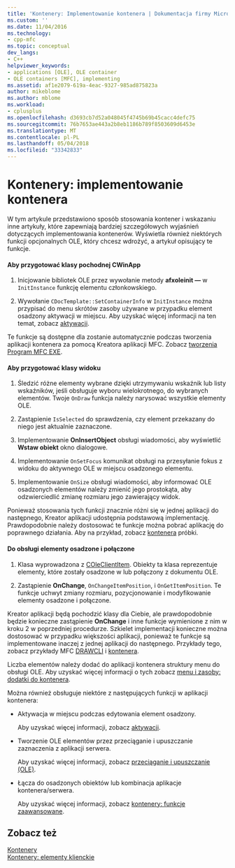 ```yaml
---
title: 'Kontenery: Implementowanie kontenera | Dokumentacja firmy Microsoft'
ms.custom: ''
ms.date: 11/04/2016
ms.technology:
- cpp-mfc
ms.topic: conceptual
dev_langs:
- C++
helpviewer_keywords:
- applications [OLE], OLE container
- OLE containers [MFC], implementing
ms.assetid: af1e2079-619a-4eac-9327-985ad875823a
author: mikeblome
ms.author: mblome
ms.workload:
- cplusplus
ms.openlocfilehash: d3693cb7d52a048045f4745b69b45cacc4defc75
ms.sourcegitcommit: 76b7653ae443a2b8eb1186b789f8503609d6453e
ms.translationtype: MT
ms.contentlocale: pl-PL
ms.lasthandoff: 05/04/2018
ms.locfileid: "33342833"
---
```

# <a name="containers-implementing-a-container"></a>Kontenery: implementowanie kontenera
W tym artykule przedstawiono sposób stosowania kontener i wskazaniu inne artykuły, które zapewniają bardziej szczegółowych wyjaśnień dotyczących implementowania kontenerów. Wyświetla również niektórych funkcji opcjonalnych OLE, który chcesz wdrożyć, a artykuł opisujący te funkcje.  
  
#### <a name="to-prepare-your-cwinapp-derived-class"></a>Aby przygotować klasy pochodnej CWinApp  
  
1.  Inicjowanie bibliotek OLE przez wywołanie metody **afxoleinit —** w `InitInstance` funkcję elementu członkowskiego.  
  
2.  Wywołanie `CDocTemplate::SetContainerInfo` w `InitInstance` można przypisać do menu skrótów zasoby używane w przypadku element osadzony aktywacji w miejscu. Aby uzyskać więcej informacji na ten temat, zobacz [aktywacji](../mfc/activation-cpp.md).  
  
 Te funkcje są dostępne dla zostanie automatycznie podczas tworzenia aplikacji kontenera za pomocą Kreatora aplikacji MFC. Zobacz [tworzenia Program MFC EXE](../mfc/reference/mfc-application-wizard.md).  
  
#### <a name="to-prepare-your-view-class"></a>Aby przygotować klasy widoku  
  
1.  Śledzić różne elementy wybrane dzięki utrzymywaniu wskaźnik lub listy wskaźników, jeśli obsługuje wyboru wielokrotnego, do wybranych elementów. Twoje `OnDraw` funkcja należy narysować wszystkie elementy OLE.  
  
2.  Zastąpienie `IsSelected` do sprawdzenia, czy element przekazany do niego jest aktualnie zaznaczone.  
  
3.  Implementowanie **OnInsertObject** obsługi wiadomości, aby wyświetlić **Wstaw obiekt** okno dialogowe.  
  
4.  Implementowanie `OnSetFocus` komunikat obsługi na przesyłanie fokus z widoku do aktywnego OLE w miejscu osadzonego elementu.  
  
5.  Implementowanie `OnSize` obsługi wiadomości, aby informować OLE osadzonych elementów należy zmienić jego prostokąta, aby odzwierciedlić zmianę rozmiaru jego zawierający widok.  
  
 Ponieważ stosowania tych funkcji znacznie różni się w jednej aplikacji do następnego, Kreator aplikacji udostępnia podstawową implementację. Prawdopodobnie należy dostosować te funkcje można pobrać aplikację do poprawnego działania. Aby na przykład, zobacz [kontenera](../visual-cpp-samples.md) próbki.  
  
#### <a name="to-handle-embedded-and-linked-items"></a>Do obsługi elementy osadzone i połączone  
  
1.  Klasa wyprowadzona z [COleClientItem](../mfc/reference/coleclientitem-class.md). Obiekty ta klasa reprezentuje elementy, które zostały osadzone w lub połączony z dokumentu OLE.  
  
2.  Zastąpienie **OnChange**, `OnChangeItemPosition`, i `OnGetItemPosition`. Te funkcje uchwyt zmiany rozmiaru, pozycjonowanie i modyfikowanie elementy osadzone i połączone.  
  
 Kreator aplikacji będą pochodzić klasy dla Ciebie, ale prawdopodobnie będzie konieczne zastąpienie **OnChange** i inne funkcje wymienione z nim w kroku 2 w poprzedniej procedurze. Szkielet implementacji konieczne można dostosować w przypadku większości aplikacji, ponieważ te funkcje są implementowane inaczej z jednej aplikacji do następnego. Przykłady tego, zobacz przykłady MFC [DRAWCLI](../visual-cpp-samples.md) i [kontenera](../visual-cpp-samples.md).  
  
 Liczba elementów należy dodać do aplikacji kontenera struktury menu do obsługi OLE. Aby uzyskać więcej informacji o tych zobacz [menu i zasoby: dodatki do kontenera](../mfc/menus-and-resources-container-additions.md).  
  
 Można również obsługuje niektóre z następujących funkcji w aplikacji kontenera:  
  
-   Aktywacja w miejscu podczas edytowania element osadzony.  
  
     Aby uzyskać więcej informacji, zobacz [aktywacji](../mfc/activation-cpp.md).  
  
-   Tworzenie OLE elementów przez przeciąganie i upuszczanie zaznaczenia z aplikacji serwera.  
  
     Aby uzyskać więcej informacji, zobacz [przeciąganie i upuszczanie (OLE)](../mfc/drag-and-drop-ole.md).  
  
-   Łącza do osadzonych obiektów lub kombinacja aplikacje kontenera/serwera.  
  
     Aby uzyskać więcej informacji, zobacz [kontenery: funkcje zaawansowane](../mfc/containers-advanced-features.md).  
  
## <a name="see-also"></a>Zobacz też  
 [Kontenery](../mfc/containers.md)   
 [Kontenery: elementy klienckie](../mfc/containers-client-items.md)

